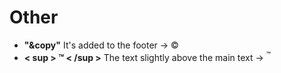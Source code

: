 # Other 
- **"&copy"**  It's added to the footer -> &copy;
- **< sup > ™ < /sup >** The text slightly above the main text -> <sup>™</sup>

